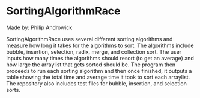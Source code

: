 # SortingAlgorithmRace
Made by: Philip Androwick

SortingAlgorithmRace uses several different sorting algorithms and measure how long it takes for the algorithms to sort.  The algorithms include bubble, insertion, selection, radix, merge, and collection sort.  The user inputs how many times the algorithms should resort (to get an average) and how large the arraylist that gets sorted should be.  The program then proceeds to run each sorting algorithm and then once finished, it outputs a table showing the total time and average time it took to sort each arraylist.  The repository also includes test files for bubble, insertion, and selection sorts.
